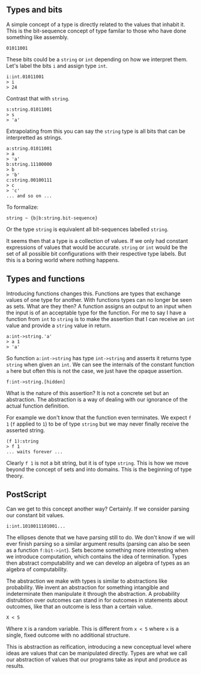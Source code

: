 ## Types and bits

A simple concept of a type is directly related to the values that inhabit it.
This is the bit-sequence concept of type familar to those who
have done something like assembly.

```
01011001
```

These bits could be a `string` or `int` depending on how we interpret them. Let's label the bits `i`
and assign type `int`.

```
i:int.01011001
> i
> 24
```

Contrast that with `string`.

```
s:string.01011001
> s
> 'a'
```

Extrapolating from this you can say the `string` type is all bits that can be interpretted as strings.

```
a:string.01011001
> a
> 'a'
b:string.11100000
> b
> 'b'
c:string.00100111
> c
> 'c'
... and so on ...
```

To formalize:

```
string ~ {b|b:string.bit-sequence}
```

Or the type `string` is equivalent all bit-sequences labelled `string`.

It seems then that a type is a collection of values. If we only had constant expressions of values
that would be accurate. `string` or `int` would be the set of all possible bit configurations with their respective type labels.
But this is a boring world where nothing happens.

## Types and functions

Introducing functions changes this. Functions are types that exchange values of one type for another. With functions types can no longer be seen as sets. What are they then?
A function assigns an output to an input when the input is of an acceptable type for the function. For me to say I have a function from `int` to `string`
is to make the assertion that I can receive an `int` value and provide a `string` value in return.

```
a:int->string.'a'
> a 1
> 'a'
```

So function `a:int->string` has type `int->string` and asserts it returns type `string` when given an `int`.
We can see the internals of the constant function `a` here but often this is not the case, we just have the opaque assertion.

```
f:int->string.[hidden]
```

What is the nature of this assertion? It is not a concrete set
but an abstraction. The abstraction is a way of dealing with our ignorance of the actual function definition.

For example we don't know that the function even terminates. We expect `f 1` (`f` applied to `1`) to be of type `string` but we may never finally receive the
asserted string.

```
(f 1):string
> f 1
... waits forever ...
```

Clearly `f 1` is not a bit string, but it is of type `string`. This is how we move beyond the concept of sets and into domains.
This is the beginning of type theory.

## PostScript

Can we get to this concept another way? Certainly. If we consider parsing our constant bit values.

```
i:int.1010011101001...
```

The ellipses denote that we have parsing still to do. We don't know if we will ever finish parsing so a similar argument results (parsing can also be seen as a function `f:bit->int`). Sets become something more interesting when we introduce computation, which contains the idea of termination. Types then abstract computability and we can develop an algebra of types as an algebra of computability. 

The abstraction we make with types is similar to abstractions like probability. We invent an abstraction for something intangible and indeterminate then manipulate it through the abstraction. A probability distrubtion over outcomes can stand in for outcomes in statements about outcomes, like that an outcome is less than a certain value.

```
X < 5
```

Where `X` is a random variable. This is different from `x < 5` where `x` is a single, fixed outcome with no additional structure.

This is abstraction as reification, introducing a new conceptual level where ideas are values that can be manipulated directly. Types are what we call our abstraction of values that our programs take as input and produce as results.
